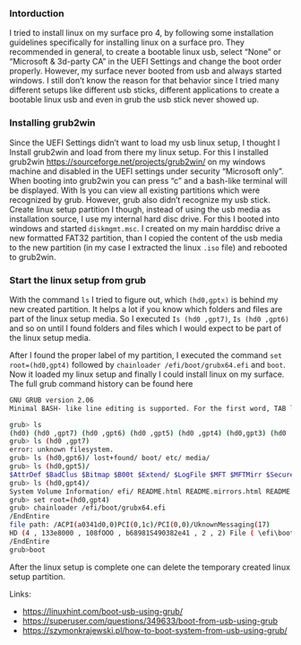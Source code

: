 ### Intorduction

I tried to install linux on my surface pro 4, by following some installation guidelines specifically for installing linux on a surface pro. They recommended in general, to create a bootable linux usb, select “None” or “Microsoft & 3d-party CA” in the UEFI Settings and change the boot order properly.
However, my surface never booted from usb and always started windows. I still don’t know the reason for that behavior since I tried many different setups like different usb sticks, different applications to create a bootable linux usb and even in grub the usb stick never showed up.

### Installing grub2win

Since the UEFI Settings didn’t want to load my usb linux setup, I thought I Install grub2win and load from there my linux setup. For this I installed grub2win <https://sourceforge.net/projects/grub2win/> on my windows machine and disabled in the UEFI settings under security “Microsoft only”.
When booting into grub2win you can press “c” and a bash-like terminal will be displayed.
With ls you can view all existing partitions which were recognized by grub. However, grub also didn’t recognize my usb stick.
Create linux setup partition
I though, instead of using the usb media as installation source, I use my internal hard disc drive. For this I booted into windows and started `diskmgmt.msc`. I created on my main harddisc drive a new formatted FAT32 partition, than I copied the content of the usb media to the new partition (in my case I extracted the linux `.iso` file) and rebooted to grub2win.

### Start the linux setup from grub

With the command `ls` I tried to figure out, which `(hd0,gptx)` is behind my new created partition. It helps a lot if you know which folders and files are part of the linux setup media.
So I executed `Is (hd0 ,gpt7)`, `Is (hd0 ,gpt6)` and so on until I found folders and files which I would expect to be part of the linux setup media.

After I found the proper label of my partition, I executed the command
`set root=(hd0,gpt4)` followed by `chainloader /efi/boot/grubx64.efi` and `boot`.
Now it loaded my linux setup and finally I could install linux on my surface.
The full grub command history can be found here

```bash
GNU GRUB version 2.06
Minimal BASH- like line editing is supported. For the first word, TAB lists possible command completions. Anywhere else TAB lists possible device or file completions. ESC at any time exits.

grub> ls
(hd0) (hd0 ,gpt7) (hd0 ,gpt6) (hd0 ,gpt5) (hd0 ,gpt4) (hd0,gpt3) (hd0 ,gpt2) (hd0,gpt1)
grub> ls (hd0 ,gpt7)
error: unknown filesystem.
grub> ls (hd0,gpt6)/ lost+found/ boot/ etc/ media/
grub> ls (hd0,gpt5)/
$AttrDef $BadClus $Bitmap $B00t $Extend/ $LogFile $MFT $MFTMirr $Secure $UpCase $Volume Recovery/ System volume Information/
grub> ls (hd0,gpt4)/
System Volume Information/ efi/ README.html README.mirrors.html README.mirrors.txt README.source readme.txt autorun.inf boot/ css/ dists/ doc/ firrmuare/ g21dr g21dr.rnbr install/ install.amd/ isolinux/ md5sum.txt pics/ pool/ setup.exe tools/ win32-loader.ini [BOOT]/ $recycle.bin/
grub> set root=(hd0,gpt4)
grub> chainloader /efi/boot/grubx64.efi
/EndEntire
file path: /ACPI(a0341d0,0)PCI(0,1c)/PCI(0,0)/UknownMessaging(17)
HD (4 , 133e8000 , 108fOOO , b68981S490382e41 , 2 , 2) File ( \efi\boot )/File(grubx64.efi)
/EndEntire
grub>boot
```

After the linux setup is complete one can delete the temporary created linux setup partition.

Links:

- <https://linuxhint.com/boot-usb-using-grub/>
- <https://superuser.com/questions/349633/boot-from-usb-using-grub>
- <https://szymonkrajewski.pl/how-to-boot-system-from-usb-using-grub/>
